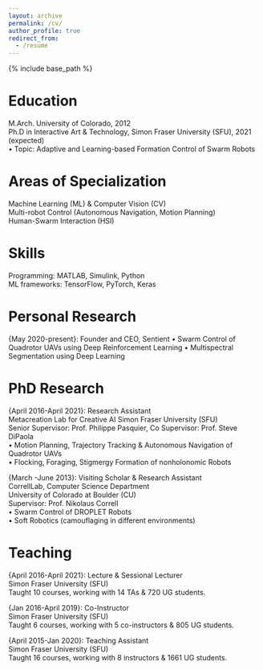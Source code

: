 ```yaml
---
layout: archive
permalink: /cv/
author_profile: true
redirect_from:
  - /resume
---
```


{% include base_path %}

Education
======
M.Arch. University of Colorado, 2012<br /> 
Ph.D in Interactive Art & Technology, Simon Fraser University (SFU), 2021 (expected)<br /> 
• Topic: Adaptive and Learning-based Formation Control of Swarm Robots

Areas of Specialization
======
Machine Learning (ML) & Computer Vision (CV)<br /> 
Multi-robot Control (Autonomous Navigation, Motion Planning)<br />
Human-Swarm Interaction (HSI)

Skills
======
Programming: MATLAB, Simulink, Python<br /> 
ML frameworks: TensorFlow, PyTorch, Keras

Personal Research
======
{May 2020-present}: Founder and CEO, Sentient
  • Swarm Control of Quadrotor UAVs using Deep Reinforcement Learning
  • Multispectral Segmentation using Deep Learning

PhD Research
======
  {April 2016-April 2021}: Research Assistant<br />
  Metacreation Lab for Creative AI
  Simon Fraser University (SFU)<br />
  Senior Supervisor: Prof. Philippe Pasquier, Co Supervisor: Prof. Steve DiPaola<br />
  • Motion Planning, Trajectory Tracking & Autonomous Navigation of Quadrotor UAVs<br /> 
  • Flocking, Foraging, Stigmergy Formation of nonholonomic Robots
  
  {March -June 2013}: Visiting Scholar & Research Assistant<br />
  CorrellLab, Computer Science Department<br />
  University of Colorado at Boulder (CU)<br /> 
  Supervisor: Prof. Nikolaus Correll<br />
  • Swarm Control of DROPLET Robots<br />
  • Soft Robotics (camouflaging in different environments)
  
Teaching
======
  {April 2016-April 2021}: Lecture & Sessional Lecturer<br />
  Simon Fraser University (SFU)<br />
  Taught 10 courses, working with 14 TAs & 720 UG students.
  
  {Jan 2016-April 2019}: Co-Instructor<br />
  Simon Fraser University (SFU)<br />
  Taught 6 courses, working with 5 co-instructors & 805 UG students.  
  
  {April 2015-Jan 2020}: Teaching Assistant<br />
  Simon Fraser University (SFU)<br />
  Taught 16 courses, working with 8 instructors & 1661 UG students.
